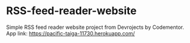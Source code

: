 # RSS-feed-reader-website
Simple RSS feed reader website project from Devrojects by Codementor. App link: https://pacific-taiga-11730.herokuapp.com/
